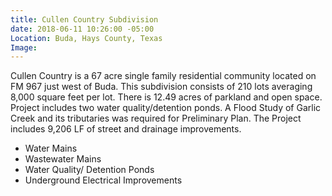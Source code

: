 ```yaml
---
title: Cullen Country Subdivision
date: 2018-06-11 10:26:00 -05:00
Location: Buda, Hays County, Texas
Image: 
---
```


Cullen Country is a 67 acre single family residential community located on FM 967 just west of Buda.  This subdivision consists of 210 lots averaging 8,000 square feet per lot.  There is 12.49 acres of parkland and open space.  Project includes two water quality/detention ponds. A Flood Study of Garlic Creek and its tributaries was required for Preliminary Plan.  The Project includes 9,206 LF of street and drainage improvements. 

* Water Mains
* Wastewater Mains
* Water Quality/ Detention Ponds
* Underground Electrical Improvements